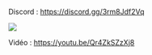 Discord : https://discord.gg/3rm8Jdf2Vq

<img src="https://i.imgur.com/D0B9xlv.png">

Vidéo : https://youtu.be/Qr4ZkSZzXj8
